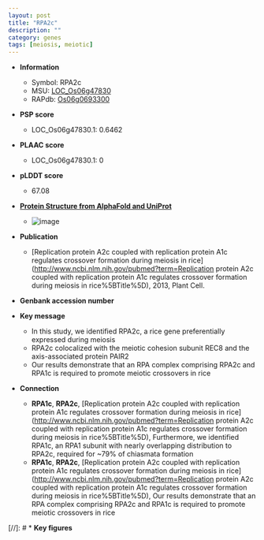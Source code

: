 ```yaml
---
layout: post
title: "RPA2c"
description: ""
category: genes
tags: [meiosis, meiotic]
---
```


* **Information**  
    + Symbol: RPA2c  
    + MSU: [LOC_Os06g47830](http://rice.plantbiology.msu.edu/cgi-bin/ORF_infopage.cgi?orf=LOC_Os06g47830)  
    + RAPdb: [Os06g0693300](http://rapdb.dna.affrc.go.jp/viewer/gbrowse_details/irgsp1?name=Os06g0693300)  

* **PSP score**  
    + LOC_Os06g47830.1: 0.6462 

* **PLAAC score**  
    + LOC_Os06g47830.1: 0 

* **pLDDT score**
    + 67.08

* **[Protein Structure from AlphaFold and UniProt](https://www.uniprot.org/uniprotkb/Q5Z8L1/entry#structure)**
    + ![image](https://ricepsp.github.io/images/Q5/AF-Q5Z8L1-F1.png)

* **Publication**  
    + [Replication protein A2c coupled with replication protein A1c regulates crossover formation during meiosis in rice](http://www.ncbi.nlm.nih.gov/pubmed?term=Replication protein A2c coupled with replication protein A1c regulates crossover formation during meiosis in rice%5BTitle%5D), 2013, Plant Cell.

* **Genbank accession number**  

* **Key message**  
    + In this study, we identified RPA2c, a rice gene preferentially expressed during meiosis
    + RPA2c colocalized with the meiotic cohesion subunit REC8 and the axis-associated protein PAIR2
    + Our results demonstrate that an RPA complex comprising RPA2c and RPA1c is required to promote meiotic crossovers in rice

* **Connection**  
    + __RPA1c__, __RPA2c__, [Replication protein A2c coupled with replication protein A1c regulates crossover formation during meiosis in rice](http://www.ncbi.nlm.nih.gov/pubmed?term=Replication protein A2c coupled with replication protein A1c regulates crossover formation during meiosis in rice%5BTitle%5D), Furthermore, we identified RPA1c, an RPA1 subunit with nearly overlapping distribution to RPA2c, required for ~79% of chiasmata formation
    + __RPA1c__, __RPA2c__, [Replication protein A2c coupled with replication protein A1c regulates crossover formation during meiosis in rice](http://www.ncbi.nlm.nih.gov/pubmed?term=Replication protein A2c coupled with replication protein A1c regulates crossover formation during meiosis in rice%5BTitle%5D), Our results demonstrate that an RPA complex comprising RPA2c and RPA1c is required to promote meiotic crossovers in rice

[//]: # * **Key figures**  


